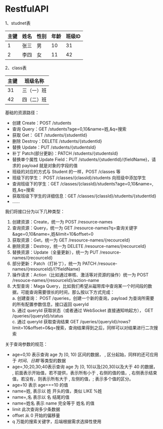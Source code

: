 # RestfulAPI

1、studnet表

| **主键** | **姓名** | **性别** | **年龄** | **班级ID** |
| --- | --- | --- | --- | --- |
| 1 | 张三 | 男 | 10 | 31 |
| 2 | 李四 | 女 | 11 | 42 |

2、class表

| **主键** | **班级名称** |
| --- | --- |
| 31 | 三（一）班 |
| 42 | 四（二）班 |


基础的资源路径：

- 创建 Create：POST /students
- 查询 Query：GET /students?age=0,10&name=姓,&q=搜索
- 获取 Get： GET /students/{studentId}
- 删除 Destroy：DELETE /students/{studentId}
- 替换 Update：PUT /students/{studentsId}
- 补丁 Patch(部分更新)：PATCH /students/{studentsId}
- 替换单个属性 Update Field：PUT /students/{studentId}/{fieldName}，请求的 payload 就是对象的字段的值
- 班级的对应的方式与 Student 的一样，POST /classes 等
- 班级下的学生： POST /classes/{classId}/students 向班级中添加学生
- 查询班级下的学生：GET /classes/{classId}/students?age=0,10&name=,姓,&q=搜索
- 获取班级下学生的详细信息：GET /classes/{classId}/students/{studentId}
- ……

我们将接口分为以下几种类型：

1. 创建资源：Create，统一为 POST /resource-names
1. 查询资源：Query，统一为 GET /resource-names?q=查询关键字&age=0,10&name=,姓&limit=10&offset=0
1. 获取资源：Get，统一为 GET /resource-names/{recourceId}
1. 删除资源：Destroy，统一为 DELETE /resource-names/{recourceId}
1. 替换资源：Update（全量更新），统一为 PUT /resource-names/{recourceId}
1. 部分更新：Patch（打补丁），统一为 PATCH /resouce-names/{resourceId}/{?fieldName}
1. 操作请求：Action（比如通过审核、激活等对资源的操作）统一为 POST /resouce-names/{resourceId}/action-name
1. 大型查询：Maga Query，比如我们希望从磁带库中查询某一个时间段的数据，可能查询需要很长的时间，那么按以下方式完成：  
a. 创建查询： POST /queries，创建一个新的查询，payload 为查询所需要的所有配置参数信息，接口返回 queryId  
b. 通过 queryId 获取状态（或者通过 WebSocket 直接通知响起方）， GET /queries/{queryId}/status  
c. 通过 queryId 获取查询结果 GET /queries/{queryId}/rows?limit=10&offset=0&q=搜索，查询结果得到之后，同样可以对结果进行二次搜索

关于查询参数的规范：

- age=0,10 表示查询 age 为 [0, 10) 区间的数据， , 区分起始，同样的还可应用于 _时间_、_日期_ 等类型的数据
- age=,10;20,30;40表示查询 age 为 [0, 10)以及[20,30)以及大于 40 的数据， , 前面表示开始值，若不提供，表示所有小于 , 右侧的值的值，, 右侧表示结束值，若没有，则表示所有大于 , 左侧的值，; 表示多个值的区分。
- age=10 表示 age===10 的值
- name=姓, 表示以 姓 开头的值，类似 LIKE %姓
- name=,名 表示以 名 结尾的值
- name=姓名 表示 name 完全等于 姓名 的值
- limit 此次查询多少条数据
- offset 从 0 开始的偏移量
- q 万能的搜索关键字，后端根据需求选择性使用
